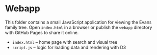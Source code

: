 # Webapp

This folder contains a small JavaScript application for viewing the Evans family tree.
Open `index.html` in a browser or publish the `webapp` directory with GitHub Pages to share it online.

- `index.html` – home page with search and visual tree
- `script.js` – logic for loading data and rendering with D3
